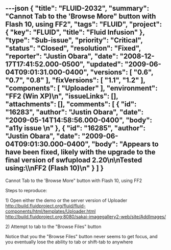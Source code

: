 ---json
{
  "title": "FLUID-2032",
  "summary": "Cannot Tab to the 'Browse More\" button with Flash 10, using FF2",
  "tags": "FLUID",
  "project": {
    "key": "FLUID",
    "title": "Fluid Infusion"
  },
  "type": "Sub-issue",
  "priority": "Critical",
  "status": "Closed",
  "resolution": "Fixed",
  "reporter": "Justin Obara",
  "date": "2008-12-17T17:41:52.000-0500",
  "updated": "2009-06-04T09:01:31.000-0400",
  "versions": [
    "0.6",
    "0.7",
    "0.8"
  ],
  "fixVersions": [
    "1.1",
    "1.2"
  ],
  "components": [
    "Uploader"
  ],
  "environment": "FF2 (Win XP)\n",
  "issueLinks": [],
  "attachments": [],
  "comments": [
    {
      "id": "16283",
      "author": "Justin Obara",
      "date": "2009-05-14T14:58:56.000-0400",
      "body": "a11y issue&#x20;\n"
    },
    {
      "id": "16285",
      "author": "Justin Obara",
      "date": "2009-06-04T09:01:30.000-0400",
      "body": "Appears to have been fixed, likely with the upgrade to the final version of swfupload 2.20\n\nTested using:\\\nFF2 (Flash 10)\n"
    }
  ]
}
---
Cannot Tab to the 'Browse More" button with Flash 10, using FF2

Steps to reproduce:

1\) Open either the demo or the server version of Uploader\
<http://build.fluidproject.org/fluid/fluid-components/html/templates/Uploader.html>\
<http://build.fluidproject.org:8080/sakai-imagegallery2-web/site/AddImages/>

2\) Attempt to tab to the "Browse Files" button

Notice that you the "Browse Files" button never seems to get focus, and you eventually lose the ability to tab or shift-tab to anywhere

        